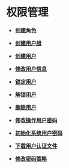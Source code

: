 # 权限管理<a name="mrs_01_0573"></a>

-   **[创建角色](创建角色.md)**  

-   **[创建用户组](创建用户组.md)**  

-   **[创建用户](创建用户-148.md)**  

-   **[修改用户信息](修改用户信息-149.md)**  

-   **[锁定用户](锁定用户-150.md)**  

-   **[解锁用户](解锁用户-151.md)**  

-   **[删除用户](删除用户-152.md)**  

-   **[修改操作用户密码](修改操作用户密码.md)**  

-   **[初始化系统用户密码](初始化系统用户密码.md)**  

-   **[下载用户认证文件](下载用户认证文件.md)**  

-   **[修改密码策略](修改密码策略.md)**  


